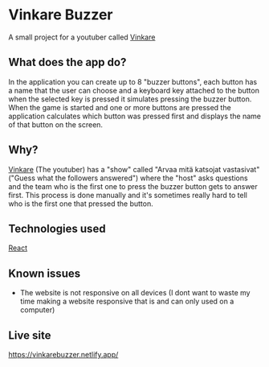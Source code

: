 # Vinkare Buzzer

A small project for a youtuber called [Vinkare](https://www.youtube.com/@Vinkare/videos)

## What does the app do?
In the application you can create up to 8 "buzzer buttons", each button has a name that the user can choose and a keyboard key attached to the button when the selected key is pressed it simulates pressing the buzzer button. When the game is started and one or more buttons are pressed the application calculates which button was pressed first and displays the name of that button on the screen.

## Why?
[Vinkare](https://www.youtube.com/@Vinkare/videos) (The youtuber) has a "show" called "Arvaa mitä katsojat vastasivat" ("Guess what the followers answered") where the "host" asks questions and the team who is the first one to press the buzzer button gets to answer first. This process is done manually and it's sometimes really hard to tell who is the first one that pressed the button.

## Technologies used
[React](https://react.dev/)


## Known issues
- The website is not responsive on all devices (I dont want to waste my time making a website responsive that is and can only used on a computer)

## Live site
https://vinkarebuzzer.netlify.app/